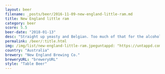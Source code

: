 ```yaml
---
layout: beer
filename: _posts/beer/2016-11-09-new-england-little-ram.md
title: New England little ram
category: beer
score: 5.5
beer-date: "2018-01-13"
desc: "Straight up yeasty and Belgian. Too much of that for the alcohol percentage"
permalink: /beer/:title.html
img: /img/list/new-england-little-ram.jpeguntappd: "https://untappd.com/b/new-england-brewing-co--little-ram/2339289"
country: "Australia"
brewery: "New England Brewing Co."
breweryURL: "breweryURL"
style: "Table Beer"
---
```

